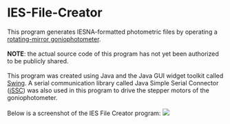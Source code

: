 # IES-File-Creator
This program generates IESNA-formatted photometric files by operating a <a href="https://www.google.com/search?q=goniophotometer+rotating+mirror&hl=en&biw=1587&bih=867&site=webhp&source=lnms&tbm=isch&sa=X&ei=qq4kVZDzMoqbyQSFkYDgDQ&sqi=2&ved=0CAcQ_AUoAg">rotating-mirror goniophotometer</a>.
<br><br>
<b>NOTE</b>: the actual source code of this program has not yet been authorized to be publicly shared.
<br><br>
This program was created using Java and the Java GUI widget toolkit called <a href="http://en.wikipedia.org/wiki/Swing_%28Java%29">Swing</a>. A serial communication library called Java Simple Serial Connector (<a href="https://code.google.com/p/java-simple-serial-connector/">jSSC</a>) was also used in this program to drive the stepper motors of the goniophotometer.
<br><br>
Below is a screenshot of the IES File Creator program:
<img src="https://cloud.githubusercontent.com/assets/1406506/7038946/377f0f4e-dd87-11e4-9239-984678c44fec.png">
